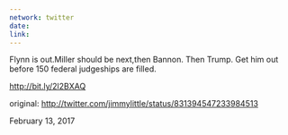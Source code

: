 ```yaml
---
network: twitter
date:
link:
---
```

Flynn is out.Miller should be next,then Bannon. 
Then Trump.  Get him out before 150 federal judgeships are filled.

http://bit.ly/2l2BXAQ 

original: http://twitter.com/jimmylittle/status/831394547233984513 

February 13, 2017